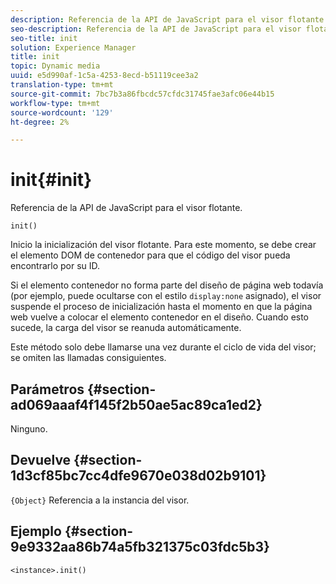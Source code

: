 ```yaml
---
description: Referencia de la API de JavaScript para el visor flotante.
seo-description: Referencia de la API de JavaScript para el visor flotante.
seo-title: init
solution: Experience Manager
title: init
topic: Dynamic media
uuid: e5d990af-1c5a-4253-8ecd-b51119cee3a2
translation-type: tm+mt
source-git-commit: 7bc7b3a86fbcdc57cfdc31745fae3afc06e44b15
workflow-type: tm+mt
source-wordcount: '129'
ht-degree: 2%

---
```



# init{#init}

Referencia de la API de JavaScript para el visor flotante.

`init()`

Inicio la inicialización del visor flotante. Para este momento, se debe crear el elemento DOM de contenedor para que el código del visor pueda encontrarlo por su ID.

Si el elemento contenedor no forma parte del diseño de página web todavía (por ejemplo, puede ocultarse con el estilo `display:none` asignado), el visor suspende el proceso de inicialización hasta el momento en que la página web vuelve a colocar el elemento contenedor en el diseño. Cuando esto sucede, la carga del visor se reanuda automáticamente.

Este método solo debe llamarse una vez durante el ciclo de vida del visor; se omiten las llamadas consiguientes.

## Parámetros {#section-ad069aaaf4f145f2b50ae5ac89ca1ed2}

Ninguno.

## Devuelve {#section-1d3cf85bc7cc4dfe9670e038d02b9101}

`{Object}` Referencia a la instancia del visor.

## Ejemplo {#section-9e9332aa86b74a5fb321375c03fdc5b3}

```
<instance>.init()
```

